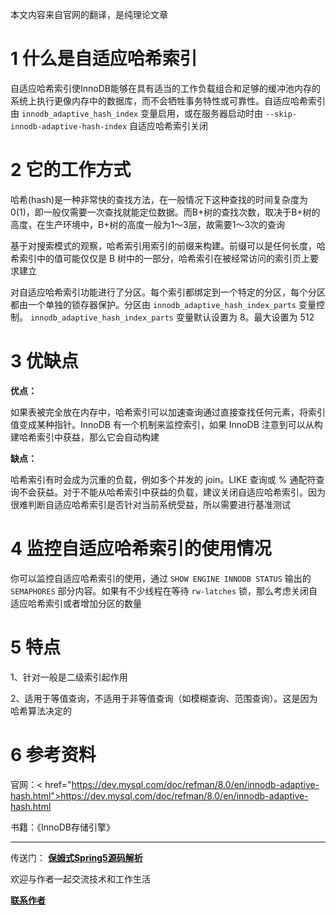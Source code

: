 本文内容来自官网的翻译，是纯理论文章

# 1 什么是自适应哈希索引

自适应哈希索引使InnoDB能够在具有适当的工作负载组合和足够的缓冲池内存的系统上执行更像内存中的数据库，而不会牺牲事务特性或可靠性。自适应哈希索引由 `innodb_adaptive_hash_index` 变量启用，或在服务器启动时由 `--skip-innodb-adaptive-hash-index` 自适应哈希索引关闭

# 2 它的工作方式

哈希(hash)是一种非常快的查找方法，在一般情况下这种查找的时间复杂度为0(1)，即一般仅需要一次查找就能定位数据。而B+树的查找次数，取决于B+树的高度，在生产环境中，B+树的高度一般为1〜3层，故需要1〜3次的查询

基于对搜索模式的观察，哈希索引用索引的前缀来构建。前缀可以是任何长度，哈希索引中的值可能仅仅是 B 树中的一部分，哈希索引在被经常访问的索引页上要求建立

对自适应哈希索引功能进行了分区。每个索引都绑定到一个特定的分区，每个分区都由一个单独的锁存器保护。分区由 `innodb_adaptive_hash_index_parts` 变量控制。 `innodb_adaptive_hash_index_parts` 变量默认设置为 8。最大设置为 512

# 3 优缺点

**优点：**

如果表被完全放在内存中，哈希索引可以加速查询通过直接查找任何元素，将索引值变成某种指针。InnoDB 有一个机制来监控索引，如果 InnoDB 注意到可以从构建哈希索引中获益，那么它会自动构建

**缺点：**

哈希索引有时会成为沉重的负载，例如多个并发的 join。LIKE 查询或 % 通配符查询不会获益。对于不能从哈希索引中获益的负载，建议关闭自适应哈希索引。因为很难判断自适应哈希索引是否针对当前系统受益，所以需要进行基准测试

# 4 监控自适应哈希索引的使用情况

你可以监控自适应哈希索引的使用，通过 `SHOW ENGINE INNODB STATUS` 输出的 `SEMAPHORES` 部分内容。如果有不少线程在等待 `rw-latches` 锁，那么考虑关闭自适应哈希索引或者增加分区的数量

# 5 特点

1、针对一般是二级索引起作用

2、适用于等值查询，不适用于非等值查询（如模糊查询、范围查询）。这是因为哈希算法决定的

# 6 参考资料

官网：< href="https://dev.mysql.com/doc/refman/8.0/en/innodb-adaptive-hash.html">https://dev.mysql.com/doc/refman/8.0/en/innodb-adaptive-hash.html</a>

书籍：《InnoDB存储引擎》

---

传送门： <a href="https://gitee.com/firefish985/spring-framework-deepanalysis/tree/5.1.x#项目介绍">**保姆式Spring5源码解析**</a>

欢迎与作者一起交流技术和工作生活

<a href="https://gitee.com/firefish985/spring-framework-deepanalysis/tree/5.1.x#联系作者">**联系作者**</a>
